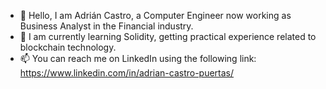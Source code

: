 - 👋 Hello, I am Adrián Castro, a Computer Engineer now working as Business Analyst in the Financial industry.
- 🌱 I am currently learning Solidity, getting practical experience related to blockchain technology.
- 📫 You can reach me on LinkedIn using the following link: https://www.linkedin.com/in/adrian-castro-puertas/

<!---
acastro98/acastro98 is a ✨ special ✨ repository because its `README.md` (this file) appears on your GitHub profile.
You can click the Preview link to take a look at your changes.
--->
